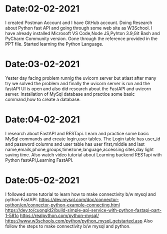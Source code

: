 # Date:02-02-2021
I created Postman Account and I have GitHub account.
Doing Research about Python fast API and going through some web site as W3School.
I have already installed Microsoft VS Code,Node JS,Pyhton 3.9,Git Bash and PyCharm Community version.
Gone through the reference provided in the PPT file.
Started learning the Python Language.
# Date:03-02-2021
Yester day facing problem runnig the uvicorn server but atlast after many try we solved the problem and finally the uvicorn server is run and the fastAPI UI is open and also did 
research about the FastAPI and uvicorn server.
Installation of MySql database and practice some basic command,how to create a database.
# Date:04-02-2021
I research about FastAPI and RESTapi.
Learn and practice some basic MySql commands and create login,user tables.
The Login table has user_id and password columns and user table has user first,middle and last name,emails,phone,groups,timezone,language,accessing sites,day light saving time.
Also watch video tutorial about Learning backend RESTapi with Python fastAPI,Learning FastAPI.
# Date:05-02-2021
I followed some tutorial to learn how to make connectivity b/w mysql and python FastAPI.
https://dev.mysql.com/doc/connector-python/en/connector-python-example-connecting.html
https://dev.to/cuongld2/build-simple-api-service-with-python-fastapi-part-1-581o
https://realpython.com/python-mysql/
https://www.w3schools.com/python/python_mysql_getstarted.asp
Also follow the steps to make connectivity b/w mysql and python.
